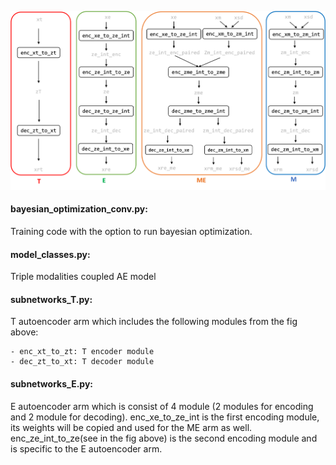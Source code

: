 ![cplae](T_ME_coupled_AE_modules.png) 

#### bayesian_optimization_conv.py:
Training code with the option to run bayesian optimization.

#### model_classes.py:
Triple modalities coupled AE model

#### subnetworks_T.py:
T autoencoder arm which includes the following modules from the fig above:
```
- enc_xt_to_zt: T encoder module
- dec_zt_to_xt: T decoder module
```
#### subnetworks_E.py:
E autoencoder arm which is consist of 4 module (2 modules for encoding and 2 module for decoding). enc_xe_to_ze_int is the first encoding module, its weights will be copied and used for the ME arm as well. enc_ze_int_to_ze(see in the fig above) is the second encoding module and is specific to the E autoencoder arm.


